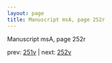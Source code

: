 ```yaml
---
layout: page
title: Manuscript msA, page 252r
---
```


Manuscript msA, page 252r

prev:  [251v](../251v) | next:  [252v](../252v)
